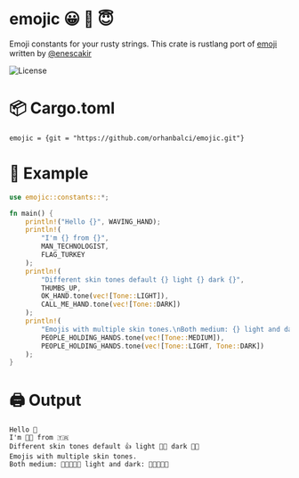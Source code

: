 # emojic 😀 🙂 😇
Emoji constants for your rusty strings. This crate is rustlang port of [emoji](https://github.com/enescakir/emoji) written by [@enescakir](https://github.com/enescakir)

![License](https://img.shields.io/github/license/orhanbalci/emojic.svg)


# 📦 Cargo.toml
```
emojic = {git = "https://github.com/orhanbalci/emojic.git"}
```
# 🔧 Example
```rust
use emojic::constants::*;

fn main() {
    println!("Hello {}", WAVING_HAND);
    println!(
        "I'm {} from {}",
        MAN_TECHNOLOGIST,
        FLAG_TURKEY
    );
    println!(
        "Different skin tones default {} light {} dark {}",
        THUMBS_UP,
        OK_HAND.tone(vec![Tone::LIGHT]),
        CALL_ME_HAND.tone(vec![Tone::DARK])
    );
    println!(
        "Emojis with multiple skin tones.\nBoth medium: {} light and dark: {}",
        PEOPLE_HOLDING_HANDS.tone(vec![Tone::MEDIUM]),
        PEOPLE_HOLDING_HANDS.tone(vec![Tone::LIGHT, Tone::DARK])
    );
}

```
# 🖨️ Output
```
Hello 👋
I'm 👨‍💻 from 🇹🇷
Different skin tones default 👍 light 👌🏻 dark 🤙🏿
Emojis with multiple skin tones.
Both medium: 🧑🏽‍🤝‍🧑🏽 light and dark: 🧑🏻‍🤝‍🧑🏿
```
